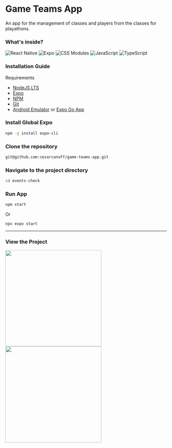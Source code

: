 
# Game Teams App

An app for the management of classes and players from the classes for playathons.


### What's inside?
![React Native](https://img.shields.io/badge/react_native-%2320232a.svg?style=for-the-badge&logo=react&logoColor=%2361DAFB)
![Expo](https://img.shields.io/badge/expo-1C1E24?style=for-the-badge&logo=expo&logoColor=#D04A37)
![CSS Modules](https://img.shields.io/badge/CSS_Modules-%231572B6.svg?style=for-the-badge&logo=css3&logoColor=white)
![JavaScript](https://img.shields.io/badge/javascript-%23323330.svg?style=for-the-badge&logo=javascript&logoColor=%23F7DF1E)
![TypeScript](https://img.shields.io/badge/typescript-%23007ACC.svg?style=for-the-badge&logo=typescript&logoColor=white)

<div align="left" width="50%">
  
### Installation Guide

Requirements
- [NodeJS LTS](https://nodejs.org/)
- [Expo](https://expo.dev/)
- [NPM](https://www.npmjs.com/)
- [Git](https://git-scm.com/)
- [Android Emulator](https://developer.android.com/studio/install) or [Expo Go App](https://expo.dev/expo-go)

### Install Global Expo
```bash
npm -g install expo-cli
```

### Clone the repository
```bash
git@github.com:cesarcanoff/game-teams-app.git
```

### Navigate to the project directory
```bash
cd events-check
```

### Run App
```bash
npm start
```
Or

```bash
npx expo start
```

</div>

---

### View the Project
<span><img src="./assets/events-app.gif" width="300" /></span>
<img src="./assets/event-app.png" width="300" align="left" />
